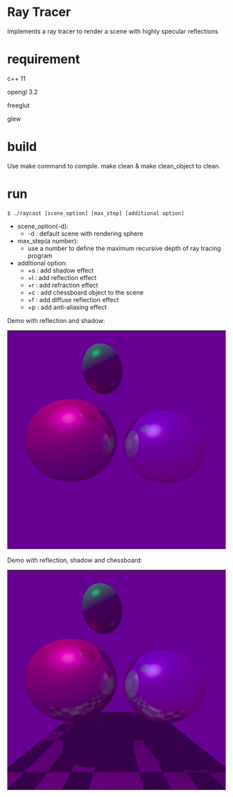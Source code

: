 # Ray Tracer
Implements a ray tracer to render a scene with highly specular reflections

# requirement
c++ 11

opengl 3.2

freeglut

glew

# build
Use make command to compile. make clean & make clean_object to clean.


# run

```
$ ./raycast [scene_option] [max_step] [additional option]
```
  * scene_option(-d):
    * -d : default scene with rendering sphere
  * max_step(a number):
    * use a number to define the maximum recursive depth of ray tracing program
  * additional option:
    * +s : add shadow effect
    * +l : add reflection effect
    * +r : add refraction effect
    * +c : add chessboard object to the scene
    * +f : add diffuse reflection effect
    * +p : add anti-aliasing effect

Demo with reflection and shadow:

![](images/default.bmp)

Demo with reflection, shadow and chessboard:

![](images/mine.bmp)
